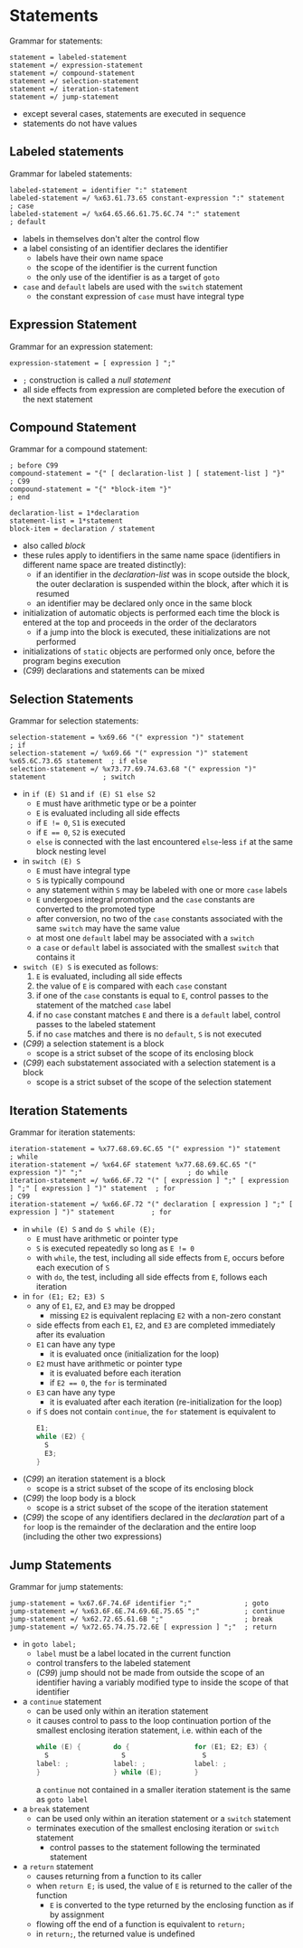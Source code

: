 # Statements

Grammar for statements:
```abnf
statement = labeled-statement
statement =/ expression-statement
statement =/ compound-statement
statement =/ selection-statement
statement =/ iteration-statement
statement =/ jump-statement
```

* except several cases, statements are executed in sequence
* statements do not have values

## Labeled statements

Grammar for labeled statements:
```abnf
labeled-statement = identifier ":" statement
labeled-statement =/ %x63.61.73.65 constant-expression ":" statement  ; case
labeled-statement =/ %x64.65.66.61.75.6C.74 ":" statement             ; default
```

* labels in themselves don't alter the control flow
* a label consisting of an identifier declares the identifier
  * labels have their own name space
  * the scope of the identifier is the current function
  * the only use of the identifier is as a target of `goto`
* `case` and `default` labels are used with the `switch` statement
  * the constant expression of `case` must have integral type

## Expression Statement

Grammar for an expression statement:
```abnf
expression-statement = [ expression ] ";"
```

* `;` construction is called a *null statement*
* all side effects from expression are completed before the execution of the
  next statement

## Compound Statement

Grammar for a compound statement:
```abnf
; before C99
compound-statement = "{" [ declaration-list ] [ statement-list ] "}"
; C99
compound-statement = "{" *block-item "}"
; end

declaration-list = 1*declaration
statement-list = 1*statement
block-item = declaration / statement
```

* also called *block*
* these rules apply to identifiers in the same name space (identifiers in
  different name space are treated distinctly):
  * if an identifier in the *declaration-list* was in scope outside the block,
    the outer declaration is suspended within the block, after which it is
    resumed
  * an identifier may be declared only once in the same block
* initialization of automatic objects is performed each time the block is
  entered at the top and proceeds in the order of the declarators
  * if a jump into the block is executed, these initializations are not
    performed
* initializations of `static` objects are performed only once, before the
  program begins execution
* (*C99*) declarations and statements can be mixed

## Selection Statements

Grammar for selection statements:
```abnf
selection-statement = %x69.66 "(" expression ")" statement                           ; if
selection-statement =/ %x69.66 "(" expression ")" statement %x65.6C.73.65 statement  ; if else
selection-statement =/ %x73.77.69.74.63.68 "(" expression ")" statement              ; switch
```

* in `if (E) S1` and `if (E) S1 else S2`
  * `E` must have arithmetic type or be a pointer
  * `E` is evaluated including all side effects
  * if `E != 0`, `S1` is executed
  * if `E == 0`, `S2` is executed
  * `else` is connected with the last encountered `else`-less `if` at the same
    block nesting level
* in `switch (E) S`
  * `E` must have integral type
  * `S` is typically compound
  * any statement within `S` may be labeled with one or more `case` labels
  * `E` undergoes integral promotion and the `case` constants are converted to
    the promoted type
  * after conversion, no two of the `case` constants associated with the same
    `switch` may have the same value
  * at most one `default` label may be associated with a `switch`
  * a `case` or `default` label is associated with the smallest `switch` that
    contains it
* `switch (E) S` is executed as follows:
  1. `E` is evaluated, including all side effects
  1. the value of `E` is compared with each `case` constant
  1. if one of the `case` constants is equal to `E`, control passes to the
     statement of the matched `case` label
  1. if no `case` constant matches `E` and there is a `default` label, control
     passes to the labeled statement
  1. if no `case` matches and there is no `default`, `S` is not executed
* (*C99*) a selection statement is a block
  * scope is a strict subset of the scope of its enclosing block
* (*C99*) each substatement associated with a selection statement is a block
  * scope is a strict subset of the scope of the selection statement

## Iteration Statements

Grammar for iteration statements:
```abnf
iteration-statement = %x77.68.69.6C.65 "(" expression ")" statement                                       ; while
iteration-statement =/ %x64.6F statement %x77.68.69.6C.65 "(" expression ")" ";"                          ; do while
iteration-statement =/ %x66.6F.72 "(" [ expression ] ";" [ expression ] ";" [ expression ] ")" statement  ; for
; C99
iteration-statement =/ %x66.6F.72 "(" declaration [ expression ] ";" [ expression ] ")" statement         ; for
```

* in `while (E) S` and `do S while (E);`
  * `E` must have arithmetic or pointer type
  * `S` is executed repeatedly so long as `E != 0`
  * with `while`, the test, including all side effects from `E`, occurs before
    each execution of `S`
  * with `do`, the test, including all side effects from `E`, follows each
    iteration
* in `for (E1; E2; E3) S`
  * any of `E1`, `E2`, and `E3` may be dropped
    * missing `E2` is equivalent replacing `E2` with a non-zero constant
  * side effects from each `E1`, `E2`, and `E3` are completed immediately after
    its evaluation
  * `E1` can have any type
    * it is evaluated once (initialization for the loop)
  * `E2` must have arithmetic or pointer type
    * it is evaluated before each iteration
    * if `E2 == 0`, the `for` is terminated
  * `E3` can have any type
    * it is evaluated after each iteration (re-initialization for the loop)
  * if `S` does not contain `continue`, the `for` statement is equivalent to
    ```C
    E1;
    while (E2) {
      S
      E3;
    }
    ```
* (*C99*) an iteration statement is a block
  * scope is a strict subset of the scope of its enclosing block
* (*C99*) the loop body is a block
  * scope is a strict subset of the scope of the iteration statement
* (*C99*) the scope of any identifiers declared in the *declaration* part of a
  `for` loop is the remainder of the declaration and the entire loop (including
  the other two expressions)

## Jump Statements

Grammar for jump statements:
```abnf
jump-statement = %x67.6F.74.6F identifier ";"             ; goto
jump-statement =/ %x63.6F.6E.74.69.6E.75.65 ";"           ; continue
jump-statement =/ %x62.72.65.61.6B ";"                    ; break
jump-statement =/ %x72.65.74.75.72.6E [ expression ] ";"  ; return
```

* in `goto label;`
  * `label` must be a label located in the current function
  * control transfers to the labeled statement
  * (*C99*) jump should not be made from outside the scope of an identifier
    having a variably modified type to inside the scope of that identifier
* a `continue` statement
  * can be used only within an iteration statement
  * it causes control to pass to the loop continuation portion of the smallest
    enclosing iteration statement, i.e. within each of the
    ```C
    while (E) {        do {                for (E1; E2; E3) {
      S                  S                   S
    label: ;           label: ;            label: ;
    }                  } while (E);        }
    ```
    a `continue` not contained in a smaller iteration statement is the same as
    `goto label`
* a `break` statement
  * can be used only within an iteration statement or a `switch` statement
  * terminates execution of the smallest enclosing iteration or `switch`
    statement
    * control passes to the statement following the terminated statement
* a `return` statement
  * causes returning from a function to its caller
  * when `return E;` is used, the value of `E` is returned to the caller of the
    function
    * `E` is converted to the type returned by the enclosing function as if by
      assignment
  * flowing off the end of a function is equivalent to `return;`
  * in `return;`, the returned value is undefined

